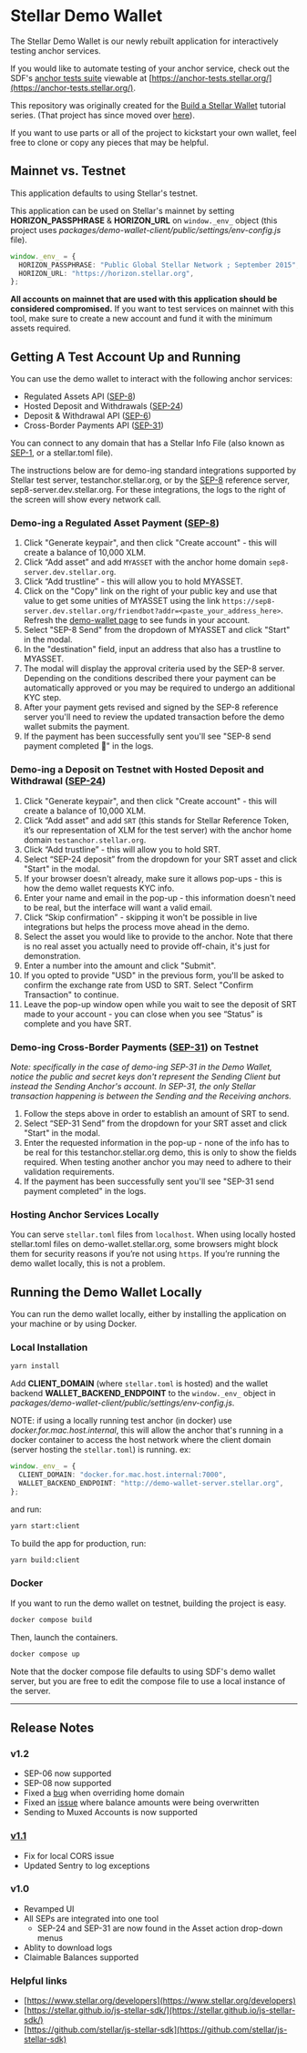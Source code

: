 # Stellar Demo Wallet

The Stellar Demo Wallet is our newly rebuilt application for interactively
testing anchor services.

If you would like to automate testing of your anchor service, check out the
SDF's [anchor tests suite](https://github.com/stellar/stellar-anchor-tests)
viewable at
[https://anchor-tests.stellar.org/](https://anchor-tests.stellar.org/).

This repository was originally created for the
[Build a Stellar Wallet](https://developers.stellar.org/docs/building-apps/)
tutorial series. (That project has since moved over
[here](https://github.com/stellar/docs-wallet)).

If you want to use parts or all of the project to kickstart your own wallet,
feel free to clone or copy any pieces that may be helpful.

## Mainnet vs. Testnet

This application defaults to using Stellar's testnet.

This application can be used on Stellar's mainnet by setting
**HORIZON_PASSPHRASE** & **HORIZON_URL** on `window._env_` object (this project
uses _packages/demo-wallet-client/public/settings/env-config.js_ file).

```typescript
window._env_ = {
  HORIZON_PASSPHRASE: "Public Global Stellar Network ; September 2015",
  HORIZON_URL: "https://horizon.stellar.org",
};
```

**All accounts on mainnet that are used with this application should be
considered compromised.** If you want to test services on mainnet with this
tool, make sure to create a new account and fund it with the minimum assets
required.

## Getting A Test Account Up and Running

You can use the demo wallet to interact with the following anchor services:

- Regulated Assets API ([SEP-8])
- Hosted Deposit and Withdrawals ([SEP-24])
- Deposit & Withdrawal API ([SEP-6])
- Cross-Border Payments API ([SEP-31])

You can connect to any domain that has a Stellar Info File (also known as
[SEP-1], or a stellar.toml file).

The instructions below are for demo-ing standard integrations supported by
Stellar test server, testanchor.stellar.org, or by the [SEP-8] reference server,
sep8-server.dev.stellar.org. For these integrations, the logs to the right of
the screen will show every network call.

### Demo-ing a Regulated Asset Payment ([SEP-8])

1. Click "Generate keypair", and then click "Create account" - this will create
   a balance of 10,000 XLM.
2. Click “Add asset” and add `MYASSET` with the anchor home domain
   `sep8-server.dev.stellar.org`.
3. Click “Add trustline” - this will allow you to hold MYASSET.
4. Click on the "Copy" link on the right of your public key and use that value
   to get some unities of MYASSET using the link
   `https://sep8-server.dev.stellar.org/friendbot?addr=<paste_your_address_here>`.
   Refresh the [demo-wallet page](https://demo-wallet.stellar.org/) to see funds
   in your account.
5. Select "SEP-8 Send" from the dropdown of MYASSET and click "Start" in the
   modal.
6. In the "destination" field, input an address that also has a trustline to
   MYASSET.
7. The modal will display the approval criteria used by the SEP-8 server.
   Depending on the conditions described there your payment can be automatically
   approved or you may be required to undergo an additional KYC step.
8. After your payment gets revised and signed by the SEP-8 reference server
   you'll need to review the updated transaction before the demo wallet submits
   the payment.
9. If the payment has been successfully sent you'll see "SEP-8 send payment
   completed 🎉" in the logs.

### Demo-ing a Deposit on Testnet with Hosted Deposit and Withdrawal ([SEP-24])

1. Click "Generate keypair", and then click "Create account" - this will create
   a balance of 10,000 XLM.
2. Click “Add asset” and add `SRT` (this stands for Stellar Reference Token,
   it’s our representation of XLM for the test server) with the anchor home
   domain `testanchor.stellar.org`.
3. Click “Add trustline” - this will allow you to hold SRT.
4. Select “SEP-24 deposit” from the dropdown for your SRT asset and click
   "Start" in the modal.
5. If your browser doesn't already, make sure it allows pop-ups - this is how
   the demo wallet requests KYC info.
6. Enter your name and email in the pop-up - this information doesn't need to be
   real, but the interface will want a valid email.
7. Click “Skip confirmation” - skipping it won't be possible in live
   integrations but helps the process move ahead in the demo.
8. Select the asset you would like to provide to the anchor. Note that there is
   no real asset you actually need to provide off-chain, it's just for
   demonstration.
9. Enter a number into the amount and click "Submit".
10. If you opted to provide "USD" in the previous form, you'll be asked to
    confirm the exchange rate from USD to SRT. Select "Confirm Transaction" to
    continue.
11. Leave the pop-up window open while you wait to see the deposit of SRT made
    to your account - you can close when you see “Status” is complete and you
    have SRT.

### Demo-ing Cross-Border Payments ([SEP-31]) on Testnet

_Note: specifically in the case of demo-ing SEP-31 in the Demo Wallet, notice
the public and secret keys don't represent the Sending Client but instead the
Sending Anchor's account. In SEP-31, the only Stellar transaction happening is
between the Sending and the Receiving anchors._

1. Follow the steps above in order to establish an amount of SRT to send.
2. Select “SEP-31 Send” from the dropdown for your SRT asset and click "Start"
   in the modal.
3. Enter the requested information in the pop-up - none of the info has to be
   real for this testanchor.stellar.org demo, this is only to show the fields
   required. When testing another anchor you may need to adhere to their
   validation requirements.
4. If the payment has been successfully sent you'll see "SEP-31 send payment
   completed" in the logs.

### Hosting Anchor Services Locally

You can serve `stellar.toml` files from `localhost`. When using locally hosted
stellar.toml files on demo-wallet.stellar.org, some browsers might block them
for security reasons if you’re not using `https`. If you’re running the demo
wallet locally, this is not a problem.

## Running the Demo Wallet Locally

You can run the demo wallet locally, either by installing the application on
your machine or by using Docker.

### Local Installation

```bash
yarn install
```

Add **CLIENT_DOMAIN** (where `stellar.toml` is hosted) and the wallet backend
**WALLET_BACKEND_ENDPOINT** to the `window._env_` object in
_packages/demo-wallet-client/public/settings/env-config.js_.

NOTE: if using a locally running test anchor (in docker) use
_docker.for.mac.host.internal_, this will allow the anchor that's running in a
docker container to access the host network where the client domain (server
hosting the `stellar.toml`) is running. ex:

```typescript
window._env_ = {
  CLIENT_DOMAIN: "docker.for.mac.host.internal:7000",
  WALLET_BACKEND_ENDPOINT: "http://demo-wallet-server.stellar.org",
};
```

and run:

```bash
yarn start:client
```

To build the app for production, run:

```bash
yarn build:client
```

### Docker

If you want to run the demo wallet on testnet, building the project is easy.

```bash
docker compose build
```

Then, launch the containers.

```bash
docker compose up
```

Note that the docker compose file defaults to using SDF's demo wallet server,
but you are free to edit the compose file to use a local instance of the server.

---

## Release Notes

### v1.2

- SEP-06 now supported
- SEP-08 now supported
- Fixed a [bug](https://github.com/stellar/stellar-demo-wallet/issues/188) when
  overriding home domain
- Fixed an [issue](https://github.com/stellar/stellar-demo-wallet/issues/196)
  where balance amounts were being overwritten
- Sending to Muxed Accounts is now supported

### [v1.1](https://github.com/stellar/stellar-demo-wallet/releases/tag/v1.1.0)

- Fix for local CORS issue
- Updated Sentry to log exceptions

### v1.0

- Revamped UI
- All SEPs are integrated into one tool
  - SEP-24 and SEP-31 are now found in the Asset action drop-down menus
- Ablity to download logs
- Claimable Balances supported

### Helpful links

- [https://www.stellar.org/developers](https://www.stellar.org/developers)
- [https://stellar.github.io/js-stellar-sdk/](https://stellar.github.io/js-stellar-sdk/)
- [https://github.com/stellar/js-stellar-sdk](https://github.com/stellar/js-stellar-sdk)

[sep-1]:
  https://github.com/stellar/stellar-protocol/blob/master/ecosystem/sep-0001.md
[sep-8]:
  https://github.com/stellar/stellar-protocol/blob/master/ecosystem/sep-0008.md
[sep-24]:
  https://github.com/stellar/stellar-protocol/blob/master/ecosystem/sep-0024.md
[sep-31]:
  https://github.com/stellar/stellar-protocol/blob/master/ecosystem/sep-0031.md
[sep-6]:
  https://github.com/stellar/stellar-protocol/blob/master/ecosystem/sep-0006.md
